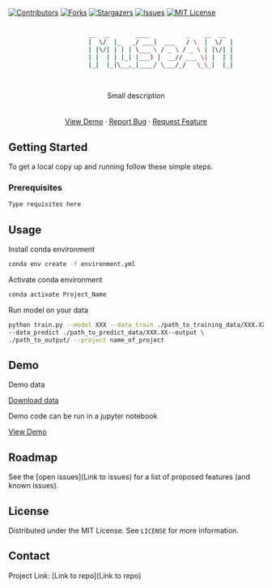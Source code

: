 <!-- PROJECT SHIELDS -->
<!--
*** I'm using markdown "reference style" links for readability.
*** Reference links are enclosed in brackets [ ] instead of parentheses ( ).
*** See the bottom of this document for the declaration of the reference variables
*** for contributors-url, forks-url, etc. This is an optional, concise syntax you may use.
*** https://www.markdownguide.org/basic-syntax/#reference-style-links
-->

[![Contributors][contributors-shield]][contributors-url]
[![Forks][forks-shield]][forks-url]
[![Stargazers][stars-shield]][stars-url]
[![Issues][issues-shield]][issues-url]
[![MIT License][license-shield]][license-url]


```sh

                      __  __       ____          _    __  __ 
                      |  \/  |_   _/ ___|  ___   / \  |  \/  |
                      | |\/| | | | \___ \ / _ \ / _ \ | |\/| |
                      | |  | | |_| |___) |  __// ___ \| |  | |
                      |_|  |_|\__,_|____/ \___/_/   \_\_|  |_|                           

```

<!-- PROJECT LOGO -->

<br />

<p align="center">
  
  <a href="https://github.com/github_username/repo_name">
    
   
  </a>

  <p align="center">
     Small description
    <br />
    <br />
    <br />
    <a href="Link to demo">View Demo</a>
    ·
    <a href="Link to repo issues">Report Bug</a>
    ·
    <a href="Link to repo issues">Request Feature</a>
  </p>
</p>


<!-- GETTING STARTED -->

## Getting Started

To get a local copy up and running follow these simple steps.

### Prerequisites

```sh
Type requisites here
```


<!-- USAGE EXAMPLES -->

## Usage

Install conda environment

```sh
conda env create -f environment.yml
```

Activate conda environment 

```sh
conda activate Project_Name
```

Run model on your data

```sh
python train.py --model XXX --data_train ./path_to_training_data/XXX.XX \
--data_predict ./path_to_predict_data/XXX.XX--output \
./path_to_output/ --project name_of_project
```

## Demo

Demo data 

<p>
  <p>
    <a href="Link to data download">Download data</a>
  </p>
</p>

Demo code can be run in a jupyter notebook

<p>
  <p>
    <a href="Link to demo notebook">View Demo</a>
  </p>
</p>


<!-- ROADMAP -->
## Roadmap

See the [open issues](Link to issues) for a list of proposed features (and known issues).


<!-- LICENSE -->
## License

Distributed under the MIT License. See `LICENSE` for more information.


<!-- CONTACT -->
## Contact

Project Link: [Link to repo](Link to repo)



<!-- MARKDOWN LINKS & IMAGES -->
<!-- https://www.markdownguide.org/basic-syntax/#reference-style-links -->
[contributors-shield]: https://img.shields.io/github/contributors/franciscogrisanti/Simple_Python_Template.svg?style=flat-square
[contributors-url]: https://github.com/minjunp/MuSeAM/graphs/contributors
[forks-shield]: https://img.shields.io/github/forks/franciscogrisanti/Simple_Python_Template.svg?style=flat-square
[forks-url]: https://github.com/franciscogrisanti/Simple_Python_Template/network/members
[stars-shield]: https://img.shields.io/github/stars/franciscogrisanti/Simple_Python_Template.svg?style=flat-square
[stars-url]: https://github.com/franciscogrisanti/Simple_Python_Template/stargazers
[issues-shield]: https://img.shields.io/github/issues/sameelab/Simple_Python_Template.svg?style=flat-square
[issues-url]: https://github.com/franciscogrisanti/Simple_Python_Template/issues
[license-shield]: https://img.shields.io/github/license/sameelab/Simple_Python_Template.svg?style=flat-square
[license-url]: https://github.com/franciscogrisanti/Simple_Python_Template/blob/master/LICENSE.txt
